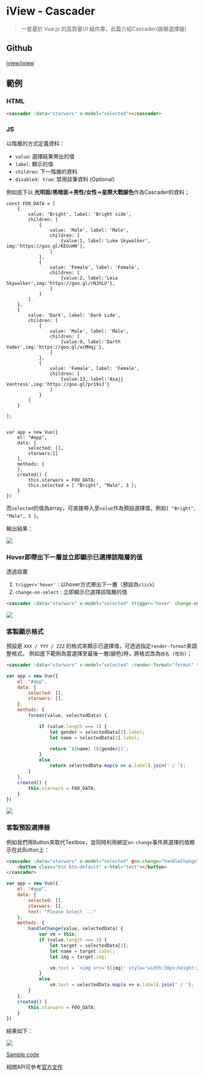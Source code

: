 # iView - Cascader

> 一套基於 Vue.js 的高質量UI 組件庫，此篇介紹Cascader(級聯選擇器)


## Github

[iview/iview](https://github.com/iview/iview)


## 範例

### HTML

```html
<cascader :data="starwars" v-model="selected"></cascader>
```

### JS

以階層的方式定義資料：
* `value`: 選擇結果帶出的值
* `label`: 顯示的值
* `children`: 下一階層的資料
* `disabled: true`: 禁用該筆資料 (Optional)

例如底下以 **光明面/黑暗面**=>**男性/女性**=>**星際大戰腳色**作為Cascader的資料；

```
const FOO_DATA = [
    {
        value: 'Bright', label: 'Bright side',
        children: [
            {
                value: 'Male', label: 'Male',
                children: [
                    {value:1, label:'Luke Skywalker', img:'https://goo.gl/KEUxHN'},
                ]
            },
            {
                value: 'Female', label: 'Female',
                children: [
                    {value:2, label:'Leia Skywalker',img:'https://goo.gl/rNJhLU'},
                ]
            }
        ]
    },
    {
        value: 'Dark', label: 'Dark side',
        children: [
            {
                value: 'Male', label: 'Male',
                children: [
                    {value:9, label:'Darth Vader',img:'https://goo.gl/xcMHqj'},
                ]
            },
            {
                value: 'Female', label: 'Female',
                children: [
                    {value:13, label:'Asajj Ventress',img:'https://goo.gl/pr19sJ'}
                ]
            }
        ]
    }
    
];


var app = new Vue({
    el: "#app",
    data: {
        selected: [], 
        starwars:[]
    },
    methods: {
    },
    created() {
        this.starwars = FOO_DATA;
        this.selected = [ "Bright", "Male", 3 ];
    }
})
```

而`selected`的值為array，可直接帶入至`value`作為預設選擇值，例如`[ "Bright", "Male", 3 ]`。

輸出結果：

![](assets/001.png)




### Hover即帶出下一層並立即顯示已選擇該階層的值


透過設置
1. `trigger='hover'` : 以hover方式帶出下一層（預設為`click`）
2. `change-on-select` : 立即顯示已選擇該階層的值


```html
<cascader :data="starwars" v-model="selected" trigger='hover' change-on-select></cascader>
```

![](assets/demo1.gif)


### 客製顯示格式

預設是 `XXX / YYY / ZZZ` 的格式來顯示已選擇值，可透過指定`render-format`來調整格式。
例如底下範例為當選擇至最後一層(腳色)時，將格式改為`姓名 (性別)`；


```html
<cascader :data="starwars" v-model="selected" :render-format="format" trigger='hover' change-on-select></cascader>
```

```javascript
var app = new Vue({
    el: "#app",
    data: {
        selected: [],
        starwars: [],
    },
    methods: {
        format(value, selectedData) {

            if (value.length === 3) {
                let gender = selectedData[1].label;
                let name = selectedData[2].label;

                return `${name} (${gender})`;
            }
            else
                return selectedData.map(o => o.label).join(' / ');
        }
    },
    created() {
        this.starwars = FOO_DATA;
    }
})
```

![](assets/demo2.gif)


### 客製預設選擇器

例如我們用Button來取代Textbox，並同時利用綁定`on-change`事件將選擇的值顯示在此Button上：

```html
<cascader :data="starwars" v-model="selected" @on-change="handleChange" trigger='hover' change-on-select>
    <button class="btn btn-default" v-html="text"></button>
</cascader>
```

```javascript
var app = new Vue({
    el: "#app",
    data: {
        selected: [],
        starwars: [],
        text: "Please Select ..."
    },
    methods: {
        handleChange(value, selectedData) {
            var vm = this;
            if (value.length === 3) {
                let target = selectedData[2];
                let name = target.label;
                let img = target.img;

                vm.text = `<img src='${img}' style='width:30px;height:30px'/>&nbsp;${name}`;
            }
            else
                vm.text = selectedData.map(o => o.label).join(' / ');
        }
    },
    created() {
        this.starwars = FOO_DATA;
    }
})
```

結果如下：

![](assets/demo3.gif)


[Sample code]()

相關API可參考[官方文件](https://www.iviewui.com/components/cascader#API)

